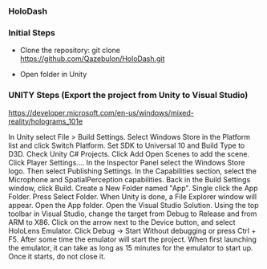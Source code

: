 ### HoloDash


### Initial Steps

- Clone the repository:
  git clone https://github.com/Qazebulon/HoloDash.git

- Open folder in Unity

### UNITY Steps (Export the project from Unity to Visual Studio)

https://developer.microsoft.com/en-us/windows/mixed-reality/holograms_101e

In Unity select File > Build Settings.
Select Windows Store in the Platform list and click Switch Platform.
Set SDK to Universal 10 and Build Type to D3D.
Check Unity C# Projects.
Click Add Open Scenes to add the scene.
Click Player Settings....
In the Inspector Panel select the Windows Store logo. Then select Publishing Settings.
In the Capabilities section, select the Microphone and SpatialPerception capabilities.
Back in the Build Settings window, click Build.
Create a New Folder named "App".
Single click the App Folder.
Press Select Folder.
When Unity is done, a File Explorer window will appear.
Open the App folder.
Open the Visual Studio Solution.
Using the top toolbar in Visual Studio, change the target from Debug to Release and from ARM to X86.
Click on the arrow next to the Device button, and select HoloLens Emulator.
Click Debug -> Start Without debugging or press Ctrl + F5.
After some time the emulator will start the project. When first launching the emulator, it can take as long as 15 minutes for the emulator to start up. Once it starts, do not close it.
